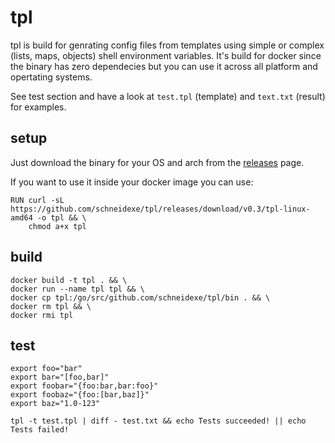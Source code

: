 # tpl

tpl is build for genrating config files from templates using simple or complex (lists, maps, objects) shell environment variables. It's build for docker since the binary has zero dependecies but you can use it across all platform and opertating systems.

See test section and have a look at `test.tpl` (template) and `text.txt` (result) for examples.

## setup

Just download the binary for your OS and arch from the [releases](https://github.com/schneidexe/tpl/releases) page. 

If you want to use it inside your docker image you can use:

```
RUN curl -sL https://github.com/schneidexe/tpl/releases/download/v0.3/tpl-linux-amd64 -o tpl && \
    chmod a+x tpl
```

## build 
```
docker build -t tpl . && \
docker run --name tpl tpl && \
docker cp tpl:/go/src/github.com/schneidexe/tpl/bin . && \
docker rm tpl && \
docker rmi tpl
```

## test
```
export foo="bar"
export bar="[foo,bar]"
export foobar="{foo:bar,bar:foo}"
export foobaz="{foo:[bar,baz]}" 
export baz="1.0-123"

tpl -t test.tpl | diff - test.txt && echo Tests succeeded! || echo Tests failed!
```
